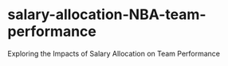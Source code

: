 # salary-allocation-NBA-team-performance
Exploring the Impacts of Salary Allocation on Team Performance

